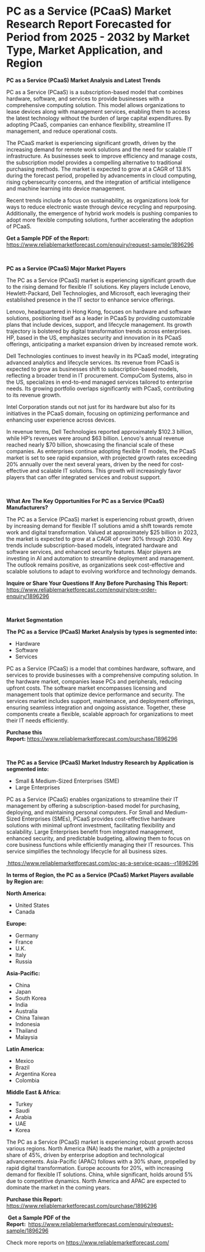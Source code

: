 <p><h1>PC as a Service (PCaaS) Market Research Report Forecasted for Period from 2025 -  2032 by Market Type, Market Application, and Region</h1></p><p><strong>PC as a Service (PCaaS) Market Analysis and Latest Trends</strong></p>
<p><p>PC as a Service (PCaaS) is a subscription-based model that combines hardware, software, and services to provide businesses with a comprehensive computing solution. This model allows organizations to lease devices along with management services, enabling them to access the latest technology without the burden of large capital expenditures. By adopting PCaaS, companies can enhance flexibility, streamline IT management, and reduce operational costs.</p><p>The PCaaS market is experiencing significant growth, driven by the increasing demand for remote work solutions and the need for scalable IT infrastructure. As businesses seek to improve efficiency and manage costs, the subscription model provides a compelling alternative to traditional purchasing methods. The market is expected to grow at a CAGR of 13.8% during the forecast period, propelled by advancements in cloud computing, rising cybersecurity concerns, and the integration of artificial intelligence and machine learning into device management.</p><p>Recent trends include a focus on sustainability, as organizations look for ways to reduce electronic waste through device recycling and repurposing. Additionally, the emergence of hybrid work models is pushing companies to adopt more flexible computing solutions, further accelerating the adoption of PCaaS.</p></p>
<p><strong>Get a Sample PDF of the Report:&nbsp;</strong> <a href="https://www.reliablemarketforecast.com/enquiry/request-sample/1896296?utm_campaign=2749&utm_medium=2&utm_source=Github&utm_content=ia&utm_term=28032025&utm_id=pc-as-a-service-pcaas">https://www.reliablemarketforecast.com/enquiry/request-sample/1896296</a></p>
<p>&nbsp;</p>
<p><strong>PC as a Service (PCaaS) Major Market Players</strong></p>
<p><p>The PC as a Service (PCaaS) market is experiencing significant growth due to the rising demand for flexible IT solutions. Key players include Lenovo, Hewlett-Packard, Dell Technologies, and Microsoft, each leveraging their established presence in the IT sector to enhance service offerings.</p><p>Lenovo, headquartered in Hong Kong, focuses on hardware and software solutions, positioning itself as a leader in PCaaS by providing customizable plans that include devices, support, and lifecycle management. Its growth trajectory is bolstered by digital transformation trends across enterprises. HP, based in the US, emphasizes security and innovation in its PCaaS offerings, anticipating a market expansion driven by increased remote work.</p><p>Dell Technologies continues to invest heavily in its PCaaS model, integrating advanced analytics and lifecycle services. Its revenue from PCaaS is expected to grow as businesses shift to subscription-based models, reflecting a broader trend in IT procurement. CompuCom Systems, also in the US, specializes in end-to-end managed services tailored to enterprise needs. Its growing portfolio overlaps significantly with PCaaS, contributing to its revenue growth.</p><p>Intel Corporation stands out not just for its hardware but also for its initiatives in the PCaaS domain, focusing on optimizing performance and enhancing user experience across devices.</p><p>In revenue terms, Dell Technologies reported approximately $102.3 billion, while HP’s revenues were around $63 billion. Lenovo's annual revenue reached nearly $70 billion, showcasing the financial scale of these companies. As enterprises continue adopting flexible IT models, the PCaaS market is set to see rapid expansion, with projected growth rates exceeding 20% annually over the next several years, driven by the need for cost-effective and scalable IT solutions. This growth will increasingly favor players that can offer integrated services and robust support.</p></p>
<p>&nbsp;</p>
<p><strong>What Are The Key Opportunities For PC as a Service (PCaaS) Manufacturers?</strong></p>
<p><p>The PC as a Service (PCaaS) market is experiencing robust growth, driven by increasing demand for flexible IT solutions amid a shift towards remote work and digital transformation. Valued at approximately $25 billion in 2023, the market is expected to grow at a CAGR of over 30% through 2030. Key trends include subscription-based models, integrated hardware and software services, and enhanced security features. Major players are investing in AI and automation to streamline deployment and management. The outlook remains positive, as organizations seek cost-effective and scalable solutions to adapt to evolving workforce and technology demands.</p></p>
<p><strong>Inquire or Share Your Questions If Any Before Purchasing This Report:</strong> <a href="https://www.reliablemarketforecast.com/enquiry/pre-order-enquiry/1896296?utm_campaign=2749&utm_medium=2&utm_source=Github&utm_content=ia&utm_term=28032025&utm_id=pc-as-a-service-pcaas">https://www.reliablemarketforecast.com/enquiry/pre-order-enquiry/1896296</a></p>
<p>&nbsp;</p>
<p><strong>Market Segmentation</strong></p>
<p><strong>The PC as a Service (PCaaS) Market Analysis by types is segmented into:</strong></p>
<p><ul><li>Hardware</li><li>Software</li><li>Services</li></ul></p>
<p><p>PC as a Service (PCaaS) is a model that combines hardware, software, and services to provide businesses with a comprehensive computing solution. In the hardware market, companies lease PCs and peripherals, reducing upfront costs. The software market encompasses licensing and management tools that optimize device performance and security. The services market includes support, maintenance, and deployment offerings, ensuring seamless integration and ongoing assistance. Together, these components create a flexible, scalable approach for organizations to meet their IT needs efficiently.</p></p>
<p><strong>Purchase this Report:&nbsp;</strong><a href="https://www.reliablemarketforecast.com/purchase/1896296?utm_campaign=2749&utm_medium=2&utm_source=Github&utm_content=ia&utm_term=28032025&utm_id=pc-as-a-service-pcaas">https://www.reliablemarketforecast.com/purchase/1896296</a></p>
<p>&nbsp;</p>
<p><strong>The PC as a Service (PCaaS) Market Industry Research by Application is segmented into:</strong></p>
<p><ul><li>Small & Medium-Sized Enterprises (SME)</li><li>Large Enterprises</li></ul></p>
<p><p>PC as a Service (PCaaS) enables organizations to streamline their IT management by offering a subscription-based model for purchasing, deploying, and maintaining personal computers. For Small and Medium-Sized Enterprises (SMEs), PCaaS provides cost-effective hardware solutions with minimal upfront investment, facilitating flexibility and scalability. Large Enterprises benefit from integrated management, enhanced security, and predictable budgeting, allowing them to focus on core business functions while efficiently managing their IT resources. This service simplifies the technology lifecycle for all business sizes.</p></p>
<p><a href="https://www.reliablemarketforecast.com/pc-as-a-service-pcaas--r1896296?utm_campaign=2749&utm_medium=2&utm_source=Github&utm_content=ia&utm_term=28032025&utm_id=pc-as-a-service-pcaas">&nbsp;https://www.reliablemarketforecast.com/pc-as-a-service-pcaas--r1896296</a></p>
<p><strong>In terms of Region, the PC as a Service (PCaaS) Market Players available by Region are:</strong></p>
<p>
    <p> <strong> North America: </strong>
        <ul>
            <li>United States</li>
            <li>Canada</li>
        </ul>
        </p> 
    <p> <strong> Europe: </strong>
        <ul>
            <li>Germany</li>
            <li>France</li>
            <li>U.K.</li>
            <li>Italy</li>
            <li>Russia</li>
        </ul>
        </p> 
    <p> <strong> Asia-Pacific: </strong>
        <ul>
            <li>China</li>
            <li>Japan</li>
            <li>South Korea</li>
            <li>India</li>
            <li>Australia</li>
            <li>China Taiwan</li>
            <li>Indonesia</li>
            <li>Thailand</li>
            <li>Malaysia</li>
        </ul>
        </p> 
    <p> <strong> Latin America: </strong>
        <ul>
            <li>Mexico</li>
            <li>Brazil</li>
            <li>Argentina Korea</li>
            <li>Colombia</li>
        </ul>
        </p> 
    <p> <strong> Middle East & Africa: </strong>
        <ul>
            <li>Turkey</li>
            <li>Saudi</li>
            <li>Arabia</li>
            <li>UAE</li>
            <li>Korea</li>
        </ul>
    </p>
    </p>
<p><p>The PC as a Service (PCaaS) market is experiencing robust growth across various regions. North America (NA) leads the market, with a projected share of 45%, driven by enterprise adoption and technological advancements. Asia-Pacific (APAC) follows with a 30% share, propelled by rapid digital transformation. Europe accounts for 20%, with increasing demand for flexible IT solutions. China, while significant, holds around 5% due to competitive dynamics. North America and APAC are expected to dominate the market in the coming years.</p></p>
<p><strong>Purchase this Report: </strong><a href="https://www.reliablemarketforecast.com/purchase/1896296?utm_campaign=2749&utm_medium=2&utm_source=Github&utm_content=ia&utm_term=28032025&utm_id=pc-as-a-service-pcaas">https://www.reliablemarketforecast.com/purchase/1896296</a></p>
<p>&nbsp;<strong>Get a Sample PDF of the Report:&nbsp;&nbsp;</strong><a href="https://www.reliablemarketforecast.com/enquiry/request-sample/1896296?utm_campaign=2749&utm_medium=2&utm_source=Github&utm_content=ia&utm_term=28032025&utm_id=pc-as-a-service-pcaas">https://www.reliablemarketforecast.com/enquiry/request-sample/1896296</a></p>
<p><strong></strong></p>
<p>Check more reports on <a href="https://www.reliablemarketforecast.com/?utm_campaign=2749&utm_medium=2&utm_source=Github&utm_content=ia&utm_term=28032025&utm_id=pc-as-a-service-pcaas">https://www.reliablemarketforecast.com/</a></p>